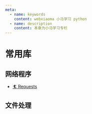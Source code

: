 ```yaml
---
meta:
  - name: keywords
    content: webxiaoma 小马学习 python
  - name: description
    content: 本章为小马学习专栏
---
```


# 常用库


## 网络程序

- [:surfer: Requests](https://docs.python-requests.org/en/latest/user/quickstart/) 


## 文件处理
